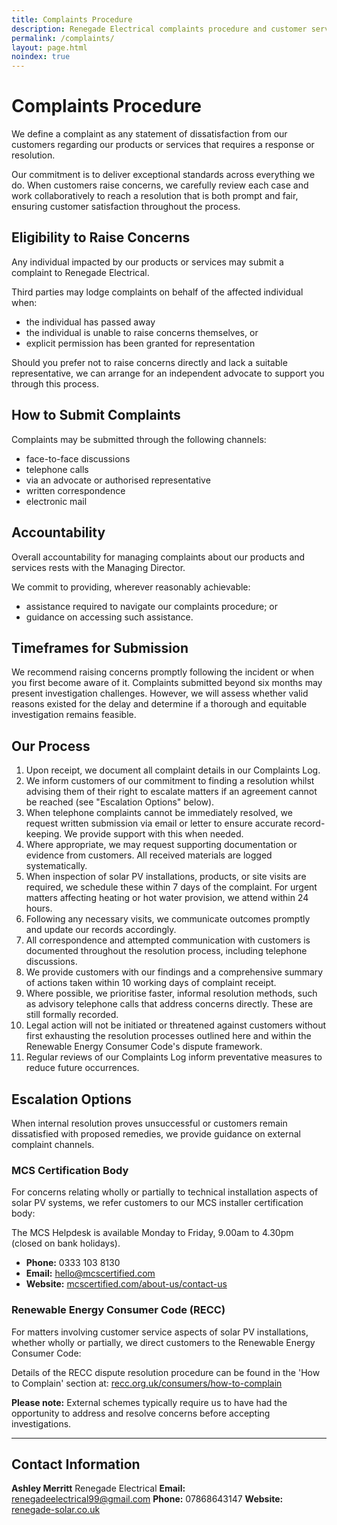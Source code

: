 ```yaml
---
title: Complaints Procedure
description: Renegade Electrical complaints procedure and customer service standards
permalink: /complaints/
layout: page.html
noindex: true
---
```


# Complaints Procedure

We define a complaint as any statement of dissatisfaction from our customers regarding our products or services that requires a response or resolution.

Our commitment is to deliver exceptional standards across everything we do. When customers raise concerns, we carefully review each case and work collaboratively to reach a resolution that is both prompt and fair, ensuring customer satisfaction throughout the process.

## Eligibility to Raise Concerns

Any individual impacted by our products or services may submit a complaint to Renegade Electrical.

Third parties may lodge complaints on behalf of the affected individual when:

- the individual has passed away
- the individual is unable to raise concerns themselves, or
- explicit permission has been granted for representation

Should you prefer not to raise concerns directly and lack a suitable representative, we can arrange for an independent advocate to support you through this process.

## How to Submit Complaints

Complaints may be submitted through the following channels:

- face-to-face discussions
- telephone calls
- via an advocate or authorised representative
- written correspondence
- electronic mail

## Accountability

Overall accountability for managing complaints about our products and services rests with the Managing Director.

We commit to providing, wherever reasonably achievable:

- assistance required to navigate our complaints procedure; or
- guidance on accessing such assistance.

## Timeframes for Submission

We recommend raising concerns promptly following the incident or when you first become aware of it. Complaints submitted beyond six months may present investigation challenges. However, we will assess whether valid reasons existed for the delay and determine if a thorough and equitable investigation remains feasible.

## Our Process

1. Upon receipt, we document all complaint details in our Complaints Log.
2. We inform customers of our commitment to finding a resolution whilst advising them of their right to escalate matters if an agreement cannot be reached (see "Escalation Options" below).
3. When telephone complaints cannot be immediately resolved, we request written submission via email or letter to ensure accurate record-keeping. We provide support with this when needed.
4. Where appropriate, we may request supporting documentation or evidence from customers. All received materials are logged systematically.
5. When inspection of solar PV installations, products, or site visits are required, we schedule these within 7 days of the complaint. For urgent matters affecting heating or hot water provision, we attend within 24 hours.
6. Following any necessary visits, we communicate outcomes promptly and update our records accordingly.
7. All correspondence and attempted communication with customers is documented throughout the resolution process, including telephone discussions.
8. We provide customers with our findings and a comprehensive summary of actions taken within 10 working days of complaint receipt.
9. Where possible, we prioritise faster, informal resolution methods, such as advisory telephone calls that address concerns directly. These are still formally recorded.
10. Legal action will not be initiated or threatened against customers without first exhausting the resolution processes outlined here and within the Renewable Energy Consumer Code's dispute framework.
11. Regular reviews of our Complaints Log inform preventative measures to reduce future occurrences.

## Escalation Options

When internal resolution proves unsuccessful or customers remain dissatisfied with proposed remedies, we provide guidance on external complaint channels.

### MCS Certification Body

For concerns relating wholly or partially to technical installation aspects of solar PV systems, we refer customers to our MCS installer certification body:

The MCS Helpdesk is available Monday to Friday, 9.00am to 4.30pm (closed on bank holidays).

- **Phone:** 0333 103 8130
- **Email:** hello@mcscertified.com
- **Website:** [mcscertified.com/about-us/contact-us](https://mcscertified.com/about-us/contact-us/)

### Renewable Energy Consumer Code (RECC)

For matters involving customer service aspects of solar PV installations, whether wholly or partially, we direct customers to the Renewable Energy Consumer Code:

Details of the RECC dispute resolution procedure can be found in the 'How to Complain' section at: [recc.org.uk/consumers/how-to-complain](https://www.recc.org.uk/consumers/how-to-complain)

**Please note:** External schemes typically require us to have had the opportunity to address and resolve concerns before accepting investigations.

---

## Contact Information

**Ashley Merritt**
Renegade Electrical
**Email:** renegadeelectrical99@gmail.com
**Phone:** 07868643147
**Website:** [renegade-solar.co.uk](https://www.renegade-solar.co.uk/)
